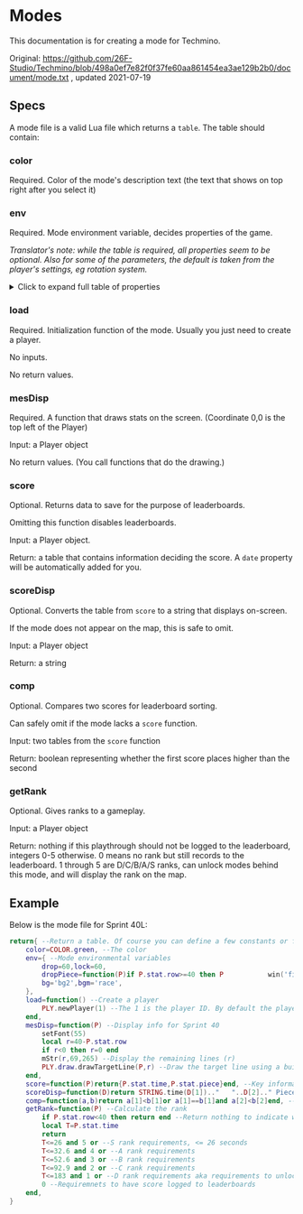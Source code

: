 # Modes
This documentation is for creating a mode for Techmino.

Original: https://github.com/26F-Studio/Techmino/blob/498a0ef7e82f0f37fe60aa861454ea3ae129b2b0/document/mode.txt , updated 2021-07-19

## Specs
A mode file is a valid Lua file which returns a `table`. The table should contain:

### color
Required. Color of the mode's description text (the text that shows on top right after you select it)

### env
Required. Mode environment variable, decides properties of the game.

*Translator's note: while the table is required, all properties seem to be optional. Also for some of the parameters, the default is taken from the player's settings, eg rotation system.*

<details>
  <summary>Click to expand full table of properties</summary>

  Property name | Default | Description
  -|-|-
  `drop`|60|Falling delay (frames. You can use integers or 1-over-power-of-2 fractions, eg 0.5, 0.25, 0.125)
  `lock`|60|Lock delay (frames)
  `wait`|0|Spawn delay / ARE (frames)
  `fall`|0|Line delay (frames)
  `bone`|`false`|Whether to use bone blocks
  `fieldH`|20|Field (skyline) height
  `heightLimit`|1e99|Max allowed field height (i.e. threshold for garbage out)
  `nextCount`|6|How many pieces to display in next queue
  `nextStartPos`|1|Display next queue starting from which one
  `holdCount`|1|How many pieces you can hold
  `infHold`|`false`|Whether you can swap hold infinitely
  `phyHold`|`false`|Whether in-place hold can be enabled
  `ospin`|`true`|Whether you can do O-spins
  `deepDrop`|`false`|Whether deep drop can be enabled
  `RS`|`'TRS'`|Name of the rotation system
  `das`|10|DAS
  `arr`|2|ARR
  `sddas`|2|Soft drop DAS
  `sdarr`|2|Soft drop ARR
  `mindas`|0|Lower limit for DAS
  `minarr`|0|Lower limit for ARR
  `minsdarr`|0|Lower limit for soft drop ARR
  `ihs`|`true`|Allow initial hold
  `irs`|`true`|Allow initial rotation
  `ims`|`true`|Allow initial movement
  `skin`|(Player's settings)|Block colors. A table (array) with 25 integers from 1 to 16
  `face`|(Player's settings)|Piece spawn orientation. A table (array) with 25 integers from 0 to 3
  `block`|`true`|Whether to display currently controlling piece
  `ghost`|0.3|Ghost opacity (0-1)
  `center`|1|Rotation center opacity (0-1)
  `smooth`|`false`|Whether block falling should be animated smoothly
  `grid`|0.16|Grid opacity (0-1)
  `bagLine`|`true`|Whether to display bag separator in the next queue, if it exists
  `lockFX`|2|Lockdown VFX level (integer 0-5)
  `dropFX`|2|Hard drop VFX level (integer 0-5)
  `moveFX`|2|Movement VFX level (integer 0-5)
  `clearFX`|2|Line clear VFX level (integer 0-5)
  `splashFX`|2|Splash VFX level (integer 0-5)
  `shakeFX`|2|Matrix sway level (integer 0-5)
  `atkFX`|2|Attack VFX level (integer 0-5)
  `text`|`true`|Whether to display line clear text
  `score`|`true`|Whether to display score for each piece dropped
  `highCam`|`false`|Whether to enable screen scrolling (pan camera upwards if stack is tall)
  `nextPos`|`false`|Whether to enable next preview (display X in cells where the next piece will spawn)
  `showSpike`|`false`|Whether to enable spike counter
  `hideBoard`|`false`|Whether, and how, to hide part or whole of the board (`"down"`, `"up"`, or `"all"`)
  `flipBoard`|`false`|Whether, and how, to flip the board (`"U-D"`, `"L-R"`, or `"180"`)
  `sequence`|`'bag'`|How next queue will be generated. You can use strings to refer to existing piece generator functions, or write a new function here. Note: use coroutine
  `seqData`|`{1,2,3,4,5,6,7}`|Argument passed to the function above, usually a bag (but not always)
  `mission`|`false`|A table containing line clear missions
  `life`|0|How many times you can revive
  `garbageSpeed`|1|How fast garbage is released
  `pushSpeed`|3|How fast garbage is pushed onto the field
  `noTele`|`false`|Whether to disable the 10 advanced control keys
  `visible`|`'show'`|Visibility of locked pieces (use the few predefined strings)
  `freshLimit`|1e99|Lockdown timer reset limit
  `easyFresh`|`true`|Whether to use easy LD timer reset rules
  `bufferLimit`|1e99|Limit to the incoming garbage buffer queue
  `fkey1`|`false`|Function to run when pressing Function1 key
  `fkey2`|`false`|Function to run when pressing Function2 key
  `keyCancel`|`{}`|Which controls to disable. A table (array) of integers (ID of the buttons), eg. {1,2} disables moving left and right
  `fine`|(Player's settings)|Whether to enable finesse error sound
  `fineKill`|`false`|Whether to kill player on finesse error
  `b2bKill`|`false`|Whether to kill player on breaking Back to Back
  `missionKill`|`false`|Whether to kill player when clearing a line that is not current mission
  `dropPiece`|`NULL`|Function to run after a piece is placed, input is the Player object
  `task`|`NULL`|Function to *continue to run* every frame, input is the Player object. Note: use coroutine
  `noInitSZO`|`false`|Whether to avoid S, Z, and O pieces on game start. If set to true, will skip up to 5 S/Z/O pieces from the beginning of the next queue
  `bg`|`'none'`|Background. You can only use built-in backgrounds
  `bgm`|`'race'`|Music. You can only use built-in songs. You can also provide a playlist (eg, `{'race','push'}`) to play random from
  `allowMod`|`true`|Whether to allow mods

</details>

### load
Required. Initialization function of the mode. Usually you just need to create a player.

No inputs.

No return values.

### mesDisp
Required. A function that draws stats on the screen. (Coordinate 0,0 is the top left of the Player)

Input: a Player object

No return values. (You call functions that do the drawing.)

### score
Optional. Returns data to save for the purpose of leaderboards.

Omitting this function disables leaderboards.

Input: a Player object.

Return: a table that contains information deciding the score. A `date` property will be automatically added for you.

### scoreDisp
Optional. Converts the table from `score` to a string that displays on-screen.

If the mode does not appear on the map, this is safe to omit.

Input: a Player object

Return: a string

### comp
Optional. Compares two scores for leaderboard sorting.

Can safely omit if the mode lacks a `score` function.

Input: two tables from the `score` function

Return: boolean representing whether the first score places higher than the second

### getRank
Optional. Gives ranks to a gameplay.

Input: a Player object

Return: nothing if this playthrough should not be logged to the leaderboard, integers 0-5 otherwise. 0 means no rank but still records to the leaderboard. 1 through 5 are D/C/B/A/S ranks, can unlock modes behind this mode, and will display the rank on the map.

## Example
Below is the mode file for Sprint 40L:

```lua
return{ --Return a table. Of course you can define a few constants or functions or something before this
	color=COLOR.green, --The color
	env={ --Mode environmental variables
		drop=60,lock=60,
		dropPiece=function(P)if P.stat.row>=40 then P			win('finish')end end,
		bg='bg2',bgm='race',
	},
	load=function() --Create a player
		PLY.newPlayer(1) --The 1 is the player ID. By default the player controls Player 1
	end,
	mesDisp=function(P) --Display info for Sprint 40
		setFont(55)
		local r=40-P.stat.row
		if r<0 then r=0 end
		mStr(r,69,265) --Display the remaining lines (r)
		PLY.draw.drawTargetLine(P,r) --Draw the target line using a built-in function
	end,
	score=function(P)return{P.stat.time,P.stat.piece}end, --Key information to keep at the end of a game
	scoreDisp=function(D)return STRING.time(D[1]).."   "..D[2].." Pieces"end, --Converts score to a human-readable string
	comp=function(a,b)return a[1]<b[1]or a[1]==b[1]and a[2]<b[2]end, --Sort by time, or pieces used if time is the same
	getRank=function(P) --Calculate the rank
		if P.stat.row<40 then return end --Return nothing to indicate we are not saving to leaderboard when you top out early
		local T=P.stat.time
		return
		T<=26 and 5 or --S rank requirements, <= 26 seconds
		T<=32.6 and 4 or --A rank requirements
		T<=52.6 and 3 or --B rank requirements
		T<=92.9 and 2 or --C rank requirements
		T<=183 and 1 or --D rank requirements aka requirements to unlock modes
		0 --Requiremnets to have score logged to leaderboards
	end,
}
```
